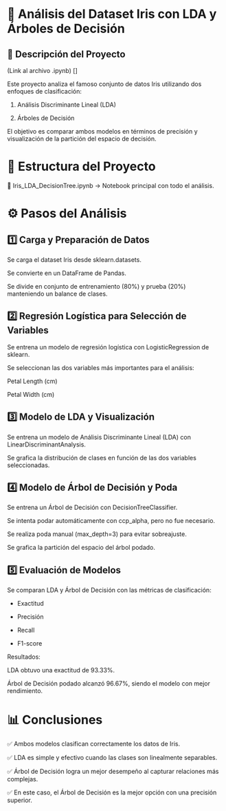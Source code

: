 # 🌸 Análisis del Dataset Iris con LDA y Árboles de Decisión


## 📌 Descripción del Proyecto

(Link al archivo .ipynb) []

Este proyecto analiza el famoso conjunto de datos Iris utilizando dos enfoques de clasificación:

1. Análisis Discriminante Lineal (LDA)
   
2. Árboles de Decisión
   
El objetivo es comparar ambos modelos en términos de precisión y visualización de la partición del espacio de decisión.

# 📂 Estructura del Proyecto

 📄 Iris_LDA_DecisionTree.ipynb → Notebook principal con todo el análisis.

# ⚙️ Pasos del Análisis

## 1️⃣ Carga y Preparación de Datos

Se carga el dataset Iris desde sklearn.datasets.

Se convierte en un DataFrame de Pandas.

Se divide en conjunto de entrenamiento (80%) y prueba (20%) manteniendo un balance de clases.

## 2️⃣ Regresión Logística para Selección de Variables

Se entrena un modelo de regresión logística con LogisticRegression de sklearn.

Se seleccionan las dos variables más importantes para el análisis:

Petal Length (cm)

Petal Width (cm)

## 3️⃣ Modelo de LDA y Visualización

Se entrena un modelo de Análisis Discriminante Lineal (LDA) con LinearDiscriminantAnalysis.

Se grafica la distribución de clases en función de las dos variables seleccionadas.

## 4️⃣ Modelo de Árbol de Decisión y Poda

Se entrena un Árbol de Decisión con DecisionTreeClassifier.

Se intenta podar automáticamente con ccp_alpha, pero no fue necesario.

Se realiza poda manual (max_depth=3) para evitar sobreajuste.

Se grafica la partición del espacio del árbol podado.

## 5️⃣ Evaluación de Modelos

Se comparan LDA y Árbol de Decisión con las métricas de clasificación:

* Exactitud

* Precisión

* Recall

* F1-score

Resultados:

LDA obtuvo una exactitud de 93.33%.

Árbol de Decisión podado alcanzó 96.67%, siendo el modelo con mejor rendimiento.

# 📊 Conclusiones

✅ Ambos modelos clasifican correctamente los datos de Iris.

✅ LDA es simple y efectivo cuando las clases son linealmente separables.

✅ Árbol de Decisión logra un mejor desempeño al capturar relaciones más complejas.

✅ En este caso, el Árbol de Decisión es la mejor opción con una precisión superior.
